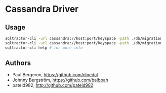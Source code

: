 # Cassandra Driver

## Usage

```bash
sqltractor-cli -url cassandra://host:port/keyspace -path ./db/migrations create add_field_to_table
sqltractor-cli -url cassandra://host:port/keyspace -path ./db/migrations up
sqltractor-cli help # for more info
```

## Authors

* Paul Bergeron, https://github.com/dinedal
* Johnny Bergström, https://github.com/balboah
* pateld982, http://github.com/pateld982